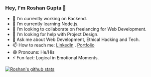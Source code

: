 ### Hey, I'm Roshan Gupta 👋

- 🔭 I’m currently working on Backend.
- 🌱 I’m currently learning Node.js.
- 👯 I’m looking to collaborate on freelancing for Web Development.
- 🤔 I’m looking for help with Project Design.
- 💬 Ask me about Web Development, Ethical Hacking and Tech.
- 📫 How to reach me: [LinkedIn](https://www.linkedin.com/in/rgroshanrg/) . [Portfolio](https://rgroshanrg.github.io/)
- 😄 Pronouns: He/His
- ⚡ Fun fact: Logical in Emotional Moments.

[![Roshan's github stats](https://github-readme-stats.vercel.app/api?username=rgroshanrg)](https://github.com/rgroshanrg/github-readme-stats)
